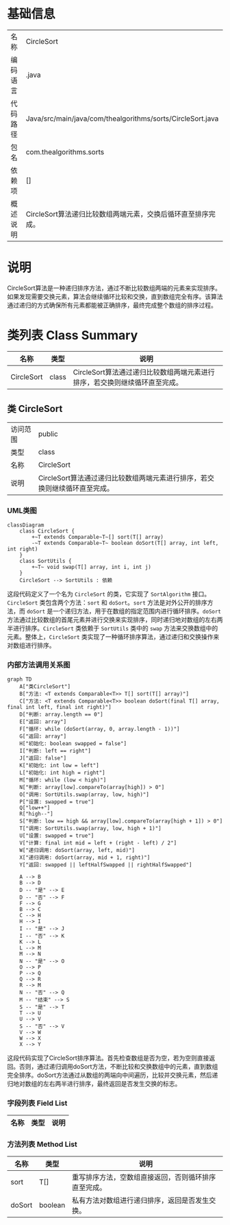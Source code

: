 # 基础信息

|      |      |
|------|------|
| 名称 | CircleSort |
| 编码语言 | .java |
| 代码路径 | Java/src/main/java/com/thealgorithms/sorts/CircleSort.java |
| 包名 | com.thealgorithms.sorts |
| 依赖项 | [] |
| 概述说明 | CircleSort算法递归比较数组两端元素，交换后循环直至排序完成。 |

# 说明

CircleSort算法是一种递归排序方法，通过不断比较数组两端的元素来实现排序。如果发现需要交换元素，算法会继续循环比较和交换，直到数组完全有序。该算法通过递归的方式确保所有元素都能被正确排序，最终完成整个数组的排序过程。

# 类列表 Class Summary

| 名称   | 类型  | 说明 |
|-------|------|-------------|
| CircleSort | class | CircleSort算法通过递归比较数组两端元素进行排序，若交换则继续循环直至完成。 |



## 类 CircleSort

|      |      |
|------|------|
| 访问范围 | public |
| 类型 | class |
| 名称 | CircleSort |
| 说明 | CircleSort算法通过递归比较数组两端元素进行排序，若交换则继续循环直至完成。 |


### UML类图

```mermaid
classDiagram
    class CircleSort {
        +~T extends Comparable~T~[] sort(T[] array)
        -~T extends Comparable~T~ boolean doSort(T[] array, int left, int right)
    }
    class SortUtils {
        +~T~ void swap(T[] array, int i, int j)
    }
    CircleSort --> SortUtils : 依赖
```

这段代码定义了一个名为 `CircleSort` 的类，它实现了 `SortAlgorithm` 接口。`CircleSort` 类包含两个方法：`sort` 和 `doSort`。`sort` 方法是对外公开的排序方法，而 `doSort` 是一个递归方法，用于在数组的指定范围内进行循环排序。`doSort` 方法通过比较数组的首尾元素并进行交换来实现排序，同时递归地对数组的左右两半进行排序。`CircleSort` 类依赖于 `SortUtils` 类中的 `swap` 方法来交换数组中的元素。整体上，`CircleSort` 类实现了一种循环排序算法，通过递归和交换操作来对数组进行排序。


### 内部方法调用关系图

```mermaid
graph TD
    A["类CircleSort"]
    B["方法: <T extends Comparable<T>> T[] sort(T[] array)"]
    C["方法: <T extends Comparable<T>> boolean doSort(final T[] array, final int left, final int right)"]
    D["判断: array.length == 0"]
    E["返回: array"]
    F["循环: while (doSort(array, 0, array.length - 1))"]
    G["返回: array"]
    H["初始化: boolean swapped = false"]
    I["判断: left == right"]
    J["返回: false"]
    K["初始化: int low = left"]
    L["初始化: int high = right"]
    M["循环: while (low < high)"]
    N["判断: array[low].compareTo(array[high]) > 0"]
    O["调用: SortUtils.swap(array, low, high)"]
    P["设置: swapped = true"]
    Q["low++"]
    R["high--"]
    S["判断: low == high && array[low].compareTo(array[high + 1]) > 0"]
    T["调用: SortUtils.swap(array, low, high + 1)"]
    U["设置: swapped = true"]
    V["计算: final int mid = left + (right - left) / 2"]
    W["递归调用: doSort(array, left, mid)"]
    X["递归调用: doSort(array, mid + 1, right)"]
    Y["返回: swapped || leftHalfSwapped || rightHalfSwapped"]

    A --> B
    B --> D
    D -- "是" --> E
    D -- "否" --> F
    F --> G
    B --> C
    C --> H
    H --> I
    I -- "是" --> J
    I -- "否" --> K
    K --> L
    L --> M
    M --> N
    N -- "是" --> O
    O --> P
    P --> Q
    Q --> R
    R --> M
    N -- "否" --> Q
    M -- "结束" --> S
    S -- "是" --> T
    T --> U
    U --> V
    S -- "否" --> V
    V --> W
    W --> X
    X --> Y
```

这段代码实现了CircleSort排序算法。首先检查数组是否为空，若为空则直接返回。否则，通过递归调用doSort方法，不断比较和交换数组中的元素，直到数组完全排序。doSort方法通过从数组的两端向中间遍历，比较并交换元素，然后递归地对数组的左右两半进行排序，最终返回是否发生交换的标志。

### 字段列表 Field List

| 名称  | 类型  | 说明 |
|-------|-------|------|

### 方法列表 Method List

| 名称  | 类型  | 说明 |
|-------|-------|------|
| sort | T[] | 重写排序方法，空数组直接返回，否则循环排序直至完成。 |
| doSort | boolean | 私有方法对数组进行递归排序，返回是否发生交换。 |




